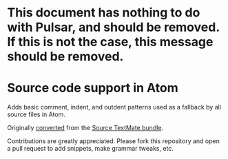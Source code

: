 # This document has nothing to do with Pulsar, and should be removed. If this is not the case, this message should be removed.

# Source code support in Atom

Adds basic comment, indent, and outdent patterns used as a fallback by all
source files in Atom.

Originally [converted](http://flight-manual.atom.io/hacking-atom/sections/converting-from-textmate)
from the [Source TextMate bundle](https://github.com/textmate/source.tmbundle).

Contributions are greatly appreciated. Please fork this repository and open a
pull request to add snippets, make grammar tweaks, etc.
